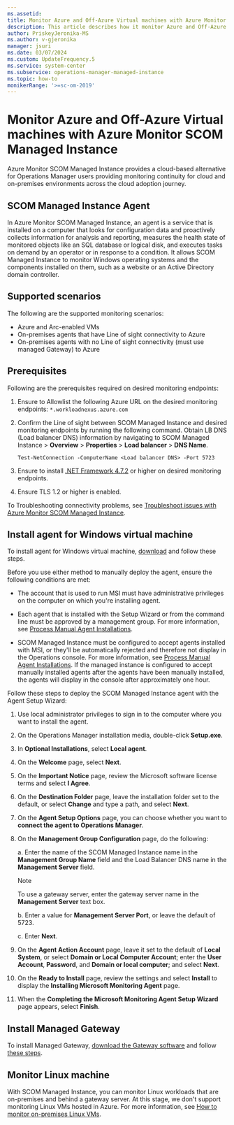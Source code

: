 ```yaml
---
ms.assetid: 
title: Monitor Azure and Off-Azure Virtual machines with Azure Monitor SCOM Managed Instance
description: This article describes how it monitor Azure and Off-Azure virtual machines with SCOM Managed Instance.
author: PriskeyJeronika-MS
ms.author: v-gjeronika
manager: jsuri
ms.date: 03/07/2024
ms.custom: UpdateFrequency.5
ms.service: system-center
ms.subservice: operations-manager-managed-instance
ms.topic: how-to
monikerRange: '>=sc-om-2019'
---
```


# Monitor Azure and Off-Azure Virtual machines with Azure Monitor SCOM Managed Instance

Azure Monitor SCOM Managed Instance provides a cloud-based alternative for Operations Manager users providing monitoring continuity for cloud and on-premises environments across the cloud adoption journey.

## SCOM Managed Instance Agent

In Azure Monitor SCOM Managed Instance, an agent is a service that is installed on a computer that looks for configuration data and proactively collects information for analysis and reporting, measures the health state of monitored objects like an SQL database or logical disk, and executes tasks on demand by an operator or in response to a condition. It allows SCOM Managed Instance to monitor Windows operating systems and the components installed on them, such as a website or an Active Directory domain controller.

## Supported scenarios

The following are the supported monitoring scenarios:

- Azure and Arc-enabled VMs
- On-premises agents that have Line of sight connectivity to Azure
- On-premises agents with no Line of sight connectivity (must use managed Gateway) to Azure

## Prerequisites

Following are the prerequisites required on desired monitoring endpoints:

1. Ensure to Allowlist the following Azure URL on the desired monitoring endpoints:
      `*.workloadnexus.azure.com`
2. Confirm the Line of sight between SCOM Managed Instance and desired monitoring endpoints by running the following command. Obtain LB DNS (Load balancer DNS) information by navigating to SCOM Managed Instance > **Overview** > **Properties** > **Load balancer** > **DNS Name**.

    ```    
    Test-NetConnection -ComputerName <Load balancer DNS> -Port 5723
    ```
3. Ensure to install [.NET Framework 4.7.2](https://support.microsoft.com/topic/microsoft-net-framework-4-7-2-offline-installer-for-windows-05a72734-2127-a15d-50cf-daf56d5faec2) or higher on desired monitoring endpoints.
4. Ensure TLS 1.2 or higher is enabled.

To Troubleshooting connectivity problems, see [Troubleshoot issues with Azure Monitor SCOM Managed Instance](/system-center/scom/troubleshoot-scom-managed-instance?view=sc-om-2022&preserve-view=true).

## Install agent for Windows virtual machine

To install agent for Windows virtual machine, [download](https://go.microsoft.com/fwlink/?linkid=2251996) and follow these steps.

Before you use either method to manually deploy the agent, ensure the following conditions are met:

- The account that is used to run MSI must have administrative privileges on the computer on which you're installing agent.

- Each agent that is installed with the Setup Wizard or from the command line must be approved by a management group. For more information, see [Process Manual Agent Installations](manage-process-manual-agent-install.md).

- SCOM Managed Instance must be configured to accept agents installed with MSI, or they'll be automatically rejected and therefore not display in the Operations console. For more information, see [Process Manual Agent Installations](manage-process-manual-agent-install.md). If the managed instance is configured to accept manually installed agents after the agents have been manually installed, the agents will display in the console after approximately one hour.

Follow these steps to deploy the SCOM Managed Instance agent with the Agent Setup Wizard:

1. Use local administrator privileges to sign in to the computer where you want to install the agent.

2. On the Operations Manager installation media, double-click **Setup.exe**.

3. In **Optional Installations**, select **Local agent**.

4. On the **Welcome** page, select **Next**.

5. On the **Important Notice** page, review the Microsoft software license terms and select **I Agree**.

6. On the **Destination Folder** page, leave the installation folder set to the default, or select **Change** and type a path, and select **Next**.

7. On the **Agent Setup Options** page, you can choose whether you want to **connect the agent to Operations Manager**. 

8. On the **Management Group Configuration** page, do the following:

    a. Enter the name of the SCOM Managed Instance name in the **Management Group Name** field and the Load Balancer DNS name in the **Management Server** field.

     > [!NOTE]
     > To use a gateway server, enter the gateway server name in the **Management Server** text box.

    b. Enter a value for **Management Server Port**, or leave the default of 5723.

    c. Enter **Next**.

9. On the **Agent Action Account** page, leave it set to the default of **Local System**, or select **Domain or Local Computer Account**; enter the **User Account**, **Password**, and **Domain or local computer**; and select **Next**.

10. On the **Ready to Install** page, review the settings and select **Install** to display the **Installing Microsoft Monitoring Agent** page.

11. When the **Completing the Microsoft Monitoring Agent Setup Wizard** page appears, select **Finish**.

## Install Managed Gateway

To install Managed Gateway, [download the Gateway software](https://go.microsoft.com/fwlink/?linkid=2251997) and follow [these steps](/system-center/scom/deploy-install-gateway-server?view=sc-om-2022&tabs=InstallGatewayServer&preserve-view=true).
 
## Monitor Linux machine

With SCOM Managed Instance, you can monitor Linux workloads that are on-premises and behind a gateway server. At this stage, we don't support monitoring Linux VMs hosted in Azure. For more information, see [How to monitor on-premises Linux VMs](./manage-deploy-crossplat-agent-console.md).
